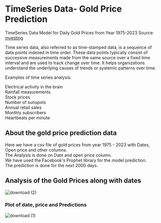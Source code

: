 # TimeSeries Data- Gold Price Prediction
TimeSeries Data Model for Daily Gold Prices from Year 1975-2023
Source: [investing]([url](https://in.investing.com/commodities/gold-historical-data?))

Time series data, also referred to as time-stamped data, is a sequence of data points indexed in time order.
These data points typically consist of successive measurements made from the same source over a fixed time interval and are used to track change over time.
It helps organizations understand the underlying causes of trends or systemic patterns over time.

Examples of time series analysis:
<div>Electrical activity in the brain</div>
<div>Rainfall measurements</div>
<div>Stock prices</div>
<div>Number of sunspots</div>
<div>Annual retail sales</div>
<div>Monthly subscribers</div>
<div>Heartbeats per minute</div>

## About the gold price prediction data
<div>Here we have a csv file of gold prices from year 1975 - 2023 with Dates, Open price and other columns.</div>
<div>The Analysis is done on Date and open price column.</div>
<div>We have used the Facebook's Prophet library for the model prediction.</div>
<div>The prediction is done for the next 2000 days. </div>

## Analysis of the Gold Prices along with dates

![download (2)](https://github.com/AvantiBuche/TimeSeriesData-GoldPrice/assets/127451991/4c761510-7fdb-443c-a94d-52fad56dad79)

### Plot of date, price and Predictions

![download (1)](https://github.com/AvantiBuche/TimeSeriesData-GoldPrice/assets/127451991/8f7b0abe-f8bf-4601-a5b1-051decb268d6)

